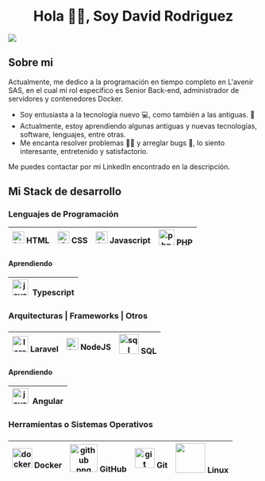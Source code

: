 

<div align="center">
  <h1 align="center">Hola 🙋‍♂️, Soy David Rodriguez</h1>
</div>
<img src="https://imgur.com/ZeG278k.png">

<h2>Sobre mi</h2>
<p>Actualmente, me dedico a la programación en tiempo completo en L'avenir SAS, en el cual mi rol específico es Senior Back-end, administrador de servidores y contenedores Docker. </p>

 - Soy entusiasta a la tecnología nuevo 💻, como también a las antiguas. 💽
 - Actualmente, estoy aprendiendo algunas antiguas y nuevas tecnologías, software, lenguajes, entre otras.
 - Me encanta resolver problemas 👩‍💻 y arreglar bugs 🐞, lo siento interesante, entretenido y satisfactorio.
<p>Me puedes contactar por mi LinkedIn encontrado en la descripción.</p>

<h2>Mi Stack de desarrollo</h2>
<h3>Lenguajes de Programación</h3>

| <img src="https://uxwing.com/wp-content/themes/uxwing/download/brands-and-social-media/html-icon.png" alt="html logo" width="24"> HTML | <img src="https://uxwing.com/wp-content/themes/uxwing/download/brands-and-social-media/css-icon.png" alt="CSS logo" width="24"> CSS | <img src="https://uxwing.com/wp-content/themes/uxwing/download/brands-and-social-media/javascript-programming-language-icon.png" alt="javascript logo" width="24"> Javascript | <img src="https://uxwing.com/wp-content/themes/uxwing/download/brands-and-social-media/php-programming-language-icon.png" alt="php logo" width="32"> PHP |
|---|---|---|---|


<h4>Aprendiendo</h4>

| <img src="https://uxwing.com/wp-content/themes/uxwing/download/brands-and-social-media/typescript-programming-language-icon.png" alt="java logo" width="32">&nbsp; Typescript |
|---|

<h3>Arquitecturas | Frameworks | Otros<h3>

| <img src="https://uxwing.com/wp-content/themes/uxwing/download/brands-and-social-media/laravel-icon.png" alt="laravel png" width="32"> Laravel | <img src="https://uxwing.com/wp-content/themes/uxwing/download/brands-and-social-media/node-js-icon.png" alt="laravel png" width="24"> NodeJS | <img src="https://cdn.icon-icons.com/icons2/2107/PNG/512/file_type_sql_icon_130152.png" alt="sql png" width="40"> SQL
|---|---|---|

<h4>Aprendiendo</h4>

| <img src="https://uxwing.com/wp-content/themes/uxwing/download/brands-and-social-media/angular-icon.png" alt="java logo" width="32">&nbsp; Angular|
|---|

<h3>Herramientas o Sistemas Operativos<h3>

| <img src="https://uxwing.com/wp-content/themes/uxwing/download/brands-and-social-media/docker-icon.png" alt="docker png" width="40"> Docker | <img src="https://cdn.icon-icons.com/icons2/2157/PNG/512/github_git_hub_logo_icon_132878.png" alt="github png" width="56"> GitHub | <img src="https://uxwing.com/wp-content/themes/uxwing/download/brands-and-social-media/git-icon.png" alt="git png" width="40"> Git | <img src="https://img.icons8.com/color/96/linux--v1.png" width="60"> Linux | 
|---|---|---|---|
